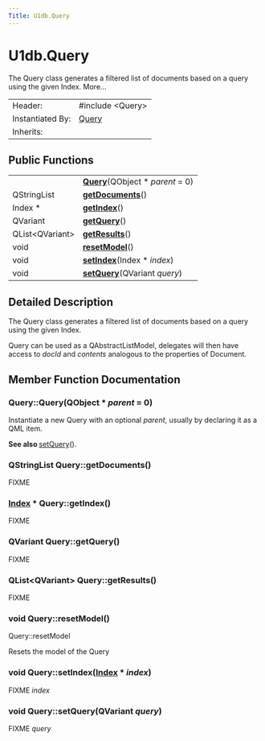 ```yaml
---
Title: U1db.Query
---
```


# U1db.Query

<!-- $$$Query-brief -->
<p>The Query class generates a filtered list of documents based on a query using the given Index. More...</p>
<!-- @@@Query -->
<table class="alignedsummary">
<tr><td class="memItemLeft rightAlign topAlign"> Header:</td><td class="memItemRight bottomAlign"> <span class="preprocessor">#include &lt;Query&gt;</span>
</td></tr><tr><td class="memItemLeft rightAlign topAlign"> Instantiated By:</td><td class="memItemRight bottomAlign"> <a href="../../../apps/qml/sdk-15.04.1/U1db.Query.md">Query</a></td></tr><tr><td class="memItemLeft rightAlign topAlign"> Inherits:</td><td class="memItemRight bottomAlign"> </td></tr></table><ul>
</ul>
<h2 id="public-functions">Public Functions</h2>
<table class="alignedsummary">
<tr><td class="memItemLeft rightAlign topAlign"> </td><td class="memItemRight bottomAlign"><b><a href="#Query">Query</a></b>(QObject *<i> parent</i> = 0)</td></tr>
<tr><td class="memItemLeft rightAlign topAlign"> QStringList </td><td class="memItemRight bottomAlign"><b><a href="#getDocuments">getDocuments</a></b>()</td></tr>
<tr><td class="memItemLeft rightAlign topAlign"> Index * </td><td class="memItemRight bottomAlign"><b><a href="#getIndex">getIndex</a></b>()</td></tr>
<tr><td class="memItemLeft rightAlign topAlign"> QVariant </td><td class="memItemRight bottomAlign"><b><a href="#getQuery">getQuery</a></b>()</td></tr>
<tr><td class="memItemLeft rightAlign topAlign"> QList&lt;QVariant&gt; </td><td class="memItemRight bottomAlign"><b><a href="#getResults">getResults</a></b>()</td></tr>
<tr><td class="memItemLeft rightAlign topAlign"> void </td><td class="memItemRight bottomAlign"><b><a href="#resetModel">resetModel</a></b>()</td></tr>
<tr><td class="memItemLeft rightAlign topAlign"> void </td><td class="memItemRight bottomAlign"><b><a href="#setIndex">setIndex</a></b>(Index *<i> index</i>)</td></tr>
<tr><td class="memItemLeft rightAlign topAlign"> void </td><td class="memItemRight bottomAlign"><b><a href="#setQuery">setQuery</a></b>(QVariant<i> query</i>)</td></tr>
</table>
<!-- $$$Query-description -->
<h2 id="details">Detailed Description</h2>
<p>The Query class generates a filtered list of documents based on a query using the given Index.</p>
<p>Query can be used as a QAbstractListModel, delegates will then have access to <i>docId</i> and <i>contents</i> analogous to the properties of Document.</p>
<!-- @@@Query -->
<h2>Member Function Documentation</h2>
<!-- $$$Query[overload1]$$$QueryQObject* -->
<h3 class="fn" id="Query">Query::<span class="name">Query</span>(<span class="type">QObject</span> *<i> parent</i> = 0)</h3>
<p>Instantiate a new Query with an optional <i>parent</i>, usually by declaring it as a QML item.</p>
<p><b>See also </b><a href="#setQuery">setQuery</a>().</p>
<!-- @@@Query -->
<!-- $$$getDocuments[overload1]$$$getDocuments -->
<h3 class="fn" id="getDocuments"><span class="type">QStringList</span> Query::<span class="name">getDocuments</span>()</h3>
<p>FIXME</p>
<!-- @@@getDocuments -->
<!-- $$$getIndex[overload1]$$$getIndex -->
<h3 class="fn" id="getIndex"><span class="type"><a href="../../../apps/qml/sdk-14.10/U1db.Index.md">Index</a></span> * Query::<span class="name">getIndex</span>()</h3>
<p>FIXME</p>
<!-- @@@getIndex -->
<!-- $$$getQuery[overload1]$$$getQuery -->
<h3 class="fn" id="getQuery"><span class="type">QVariant</span> Query::<span class="name">getQuery</span>()</h3>
<p>FIXME</p>
<!-- @@@getQuery -->
<!-- $$$getResults[overload1]$$$getResults -->
<h3 class="fn" id="getResults"><span class="type">QList</span>&lt;<span class="type">QVariant</span>&gt; Query::<span class="name">getResults</span>()</h3>
<p>FIXME</p>
<!-- @@@getResults -->
<!-- $$$resetModel[overload1]$$$resetModel -->
<h3 class="fn" id="resetModel"><span class="type">void</span> Query::<span class="name">resetModel</span>()</h3>
<p>Query::resetModel</p>
<p>Resets the model of the Query</p>
<!-- @@@resetModel -->
<!-- $$$setIndex[overload1]$$$setIndexIndex* -->
<h3 class="fn" id="setIndex"><span class="type">void</span> Query::<span class="name">setIndex</span>(<span class="type"><a href="../../../apps/qml/sdk-14.10/U1db.Index.md">Index</a></span> *<i> index</i>)</h3>
<p>FIXME <i>index</i></p>
<!-- @@@setIndex -->
<!-- $$$setQuery[overload1]$$$setQueryQVariant -->
<h3 class="fn" id="setQuery"><span class="type">void</span> Query::<span class="name">setQuery</span>(<span class="type">QVariant</span><i> query</i>)</h3>
<p>FIXME <i>query</i></p>
<!-- @@@setQuery -->
